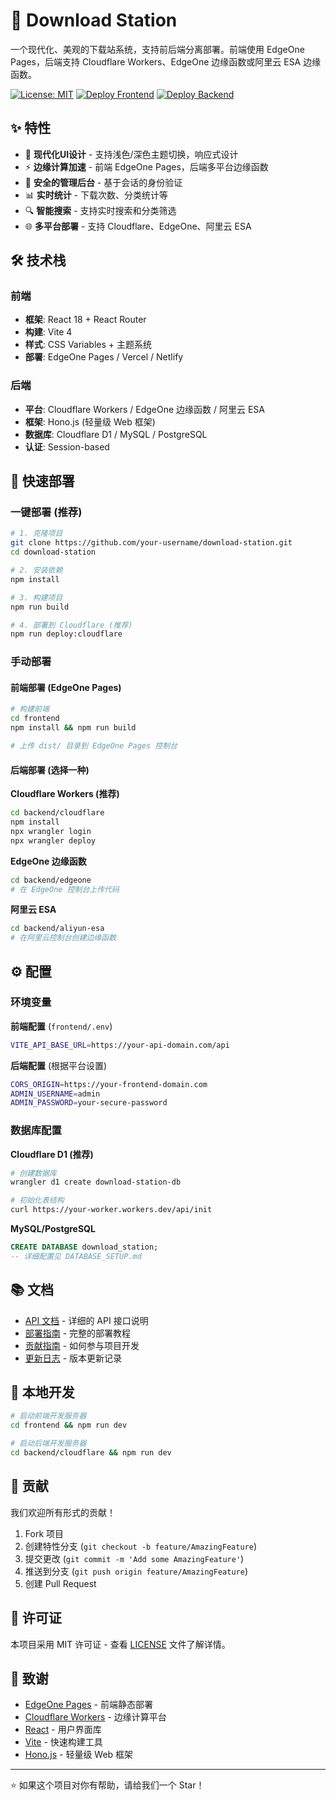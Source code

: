# 🚀 Download Station

一个现代化、美观的下载站系统，支持前后端分离部署。前端使用 EdgeOne Pages，后端支持 Cloudflare Workers、EdgeOne 边缘函数或阿里云 ESA 边缘函数。

[![License: MIT](https://img.shields.io/badge/License-MIT-yellow.svg)](https://opensource.org/licenses/MIT)
[![Deploy Frontend](https://img.shields.io/badge/Deploy-EdgeOne%20Pages-blue)](https://console.cloud.tencent.com/edgeone)
[![Deploy Backend](https://img.shields.io/badge/Deploy-Edge%20Functions-green)](https://workers.cloudflare.com)

## ✨ 特性

- 🎨 **现代化UI设计** - 支持浅色/深色主题切换，响应式设计
- ⚡ **边缘计算加速** - 前端 EdgeOne Pages，后端多平台边缘函数
- 🔐 **安全的管理后台** - 基于会话的身份验证
- 📊 **实时统计** - 下载次数、分类统计等
- 🔍 **智能搜索** - 支持实时搜索和分类筛选
- 🌐 **多平台部署** - 支持 Cloudflare、EdgeOne、阿里云 ESA

## 🛠️ 技术栈

### 前端
- **框架**: React 18 + React Router
- **构建**: Vite 4
- **样式**: CSS Variables + 主题系统
- **部署**: EdgeOne Pages / Vercel / Netlify

### 后端
- **平台**: Cloudflare Workers / EdgeOne 边缘函数 / 阿里云 ESA
- **框架**: Hono.js (轻量级 Web 框架)
- **数据库**: Cloudflare D1 / MySQL / PostgreSQL
- **认证**: Session-based

## 🚀 快速部署

### 一键部署 (推荐)

```bash
# 1. 克隆项目
git clone https://github.com/your-username/download-station.git
cd download-station

# 2. 安装依赖
npm install

# 3. 构建项目
npm run build

# 4. 部署到 Cloudflare (推荐)
npm run deploy:cloudflare
```

### 手动部署

#### 前端部署 (EdgeOne Pages)

```bash
# 构建前端
cd frontend
npm install && npm run build

# 上传 dist/ 目录到 EdgeOne Pages 控制台
```

#### 后端部署 (选择一种)

**Cloudflare Workers (推荐)**
```bash
cd backend/cloudflare
npm install
npx wrangler login
npx wrangler deploy
```

**EdgeOne 边缘函数**
```bash
cd backend/edgeone
# 在 EdgeOne 控制台上传代码
```

**阿里云 ESA**
```bash
cd backend/aliyun-esa
# 在阿里云控制台创建边缘函数
```

## ⚙️ 配置

### 环境变量

**前端配置** (`frontend/.env`)
```bash
VITE_API_BASE_URL=https://your-api-domain.com/api
```

**后端配置** (根据平台设置)
```bash
CORS_ORIGIN=https://your-frontend-domain.com
ADMIN_USERNAME=admin
ADMIN_PASSWORD=your-secure-password
```

### 数据库配置

**Cloudflare D1 (推荐)**
```bash
# 创建数据库
wrangler d1 create download-station-db

# 初始化表结构
curl https://your-worker.workers.dev/api/init
```

**MySQL/PostgreSQL**
```sql
CREATE DATABASE download_station;
-- 详细配置见 DATABASE_SETUP.md
```

## 📚 文档

- [API 文档](API.md) - 详细的 API 接口说明
- [部署指南](DEPLOYMENT.md) - 完整的部署教程
- [贡献指南](CONTRIBUTING.md) - 如何参与项目开发
- [更新日志](CHANGELOG.md) - 版本更新记录

## 🔧 本地开发

```bash
# 启动前端开发服务器
cd frontend && npm run dev

# 启动后端开发服务器
cd backend/cloudflare && npm run dev
```

## 🤝 贡献

我们欢迎所有形式的贡献！

1. Fork 项目
2. 创建特性分支 (`git checkout -b feature/AmazingFeature`)
3. 提交更改 (`git commit -m 'Add some AmazingFeature'`)
4. 推送到分支 (`git push origin feature/AmazingFeature`)
5. 创建 Pull Request

## 📄 许可证

本项目采用 MIT 许可证 - 查看 [LICENSE](LICENSE) 文件了解详情。

## 🙏 致谢

- [EdgeOne Pages](https://cloud.tencent.com/product/edgeone) - 前端静态部署
- [Cloudflare Workers](https://workers.cloudflare.com/) - 边缘计算平台
- [React](https://reactjs.org/) - 用户界面库
- [Vite](https://vitejs.dev/) - 快速构建工具
- [Hono.js](https://hono.dev/) - 轻量级 Web 框架

---

⭐ 如果这个项目对你有帮助，请给我们一个 Star！